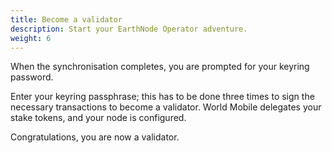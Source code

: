 ```yaml
---
title: Become a validator
description: Start your EarthNode Operator adventure.
weight: 6
---
```

When the synchronisation completes, you are prompted for your keyring password.

Enter your keyring passphrase; this has to be done three times to sign the necessary transactions to become a validator.
World Mobile delegates your stake tokens, and your node is configured.

Congratulations, you are now a validator.

